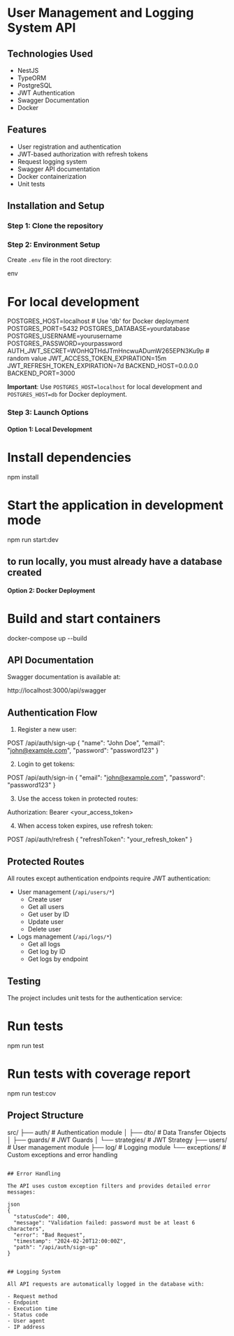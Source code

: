 # User Management and Logging System API

## Technologies Used

- NestJS
- TypeORM
- PostgreSQL
- JWT Authentication
- Swagger Documentation
- Docker

## Features

- User registration and authentication
- JWT-based authorization with refresh tokens
- Request logging system
- Swagger API documentation
- Docker containerization
- Unit tests

## Installation and Setup

### Step 1: Clone the repository

### Step 2: Environment Setup

Create `.env` file in the root directory:

env

# For local development

POSTGRES_HOST=localhost # Use 'db' for Docker deployment
POSTGRES_PORT=5432
POSTGRES_DATABASE=yourdatabase
POSTGRES_USERNAME=yourusername
POSTGRES_PASSWORD=yourpassword
AUTH_JWT_SECRET=WOnHQTHdJTmHncwuADumW265EPN3Ku9p # random value
JWT_ACCESS_TOKEN_EXPIRATION=15m
JWT_REFRESH_TOKEN_EXPIRATION=7d
BACKEND_HOST=0.0.0.0
BACKEND_PORT=3000

**Important**: Use `POSTGRES_HOST=localhost` for local development and `POSTGRES_HOST=db` for Docker deployment.

### Step 3: Launch Options

#### Option 1: Local Development

# Install dependencies

npm install

# Start the application in development mode

npm run start:dev

## to run locally, you must already have a database created

#### Option 2: Docker Deployment

# Build and start containers

docker-compose up --build

## API Documentation

Swagger documentation is available at:

http://localhost:3000/api/swagger

## Authentication Flow

1. Register a new user:

POST /api/auth/sign-up
{
"name": "John Doe",
"email": "john@example.com",
"password": "password123"
}

2. Login to get tokens:

POST /api/auth/sign-in
{
"email": "john@example.com",
"password": "password123"
}

3. Use the access token in protected routes:

Authorization: Bearer <your_access_token>

4. When access token expires, use refresh token:

POST /api/auth/refresh
{
"refreshToken": "your_refresh_token"
}

## Protected Routes

All routes except authentication endpoints require JWT authentication:

- User management (`/api/users/*`)
  - Create user
  - Get all users
  - Get user by ID
  - Update user
  - Delete user
- Logs management (`/api/logs/*`)
  - Get all logs
  - Get log by ID
  - Get logs by endpoint

## Testing

The project includes unit tests for the authentication service:

# Run tests

npm run test

# Run tests with coverage report

npm run test:cov

## Project Structure

src/
├── auth/ # Authentication module
│ ├── dto/ # Data Transfer Objects
│ ├── guards/ # JWT Guards
│ └── strategies/ # JWT Strategy
├── users/ # User management module
├── log/ # Logging module
└── exceptions/ # Custom exceptions and error handling

```

## Error Handling

The API uses custom exception filters and provides detailed error messages:

json
{
  "statusCode": 400,
  "message": "Validation failed: password must be at least 6 characters",
  "error": "Bad Request",
  "timestamp": "2024-02-20T12:00:00Z",
  "path": "/api/auth/sign-up"
}


## Logging System

All API requests are automatically logged in the database with:

- Request method
- Endpoint
- Execution time
- Status code
- User agent
- IP address



```
